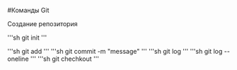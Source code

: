 #Команды Git

Создание репозитория

'''sh
git init
'''

'''sh
git add
'''
'''sh
git commit -m "message"
'''
'''sh
git log
'''
'''sh
git log --oneline
'''
'''sh
git chechkout
'''